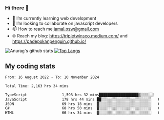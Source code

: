 ### Hi there 👋

<!--
**padepokanpenguin/padepokanpenguin** is a ✨ _special_ ✨ repository because its `README.md` (this file) appears on your GitHub profile.
-->

- 🌱 I’m currently learning  web development
- 👯 I’m looking to collaborate on javascript developers
- 📫 How to reach me jamal.psw@gmail.com
- 🌐 Reach my blog:
   https://tripletwinsco.medium.com/ and
   https://padepokanpenguin.github.io/

![Anurag's github stats](https://github-readme-stats.vercel.app/api?username=padepokanpenguin&count_private=true&disable_animations=false&show_icons=true&theme=default)
[![Top Langs](https://github-readme-stats.vercel.app/api/top-langs/?username=padepokanpenguin&theme=default&layout=compact)](https://github.com/padepokanpenguin)

## My coding stats

<!--START_SECTION:waka-->

```txt
From: 16 August 2022 - To: 10 November 2024

Total Time: 2,163 hrs 34 mins

TypeScript                1,593 hrs 32 mins██████████████████▒░░░░░░   73.65 %
JavaScript                178 hrs 44 mins ██░░░░░░░░░░░░░░░░░░░░░░░   08.26 %
JSON                      69 hrs 18 mins  ▓░░░░░░░░░░░░░░░░░░░░░░░░   03.20 %
C#                        68 hrs 50 mins  ▓░░░░░░░░░░░░░░░░░░░░░░░░   03.18 %
HTML                      66 hrs 34 mins  ▓░░░░░░░░░░░░░░░░░░░░░░░░   03.08 %
```

<!--END_SECTION:waka-->


